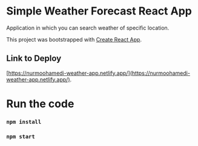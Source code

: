 # Simple Weather Forecast React App

Application in which you can search weather of specific location.

This project was bootstrapped with [Create React App](https://github.com/facebook/create-react-app).

## Link to Deploy

[https://nurmoohamedi-weather-app.netlify.app/](https://nurmoohamedi-weather-app.netlify.app/).

# Run the code
### `npm install`
### `npm start`

